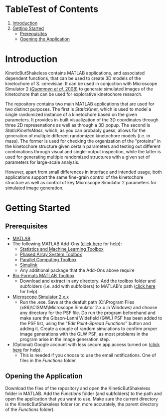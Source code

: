 # TableTest of Contents
1. [Introduction](#introduction)
2. [Getting Started](#gettingstarted)
    - [Prerequisites](#prerequisites)
    - [Opening the Application](#openingtheapplication)

<a name="introduction"><a/>
# Introduction
KineticButShakeless contains MATLAB applications, and associated dependent functions, that can be used to create 3D models of the kinetochore of S. cerevisiae. It can be used in conjuction with Microscope Simulator 2 [(*Quammen et al.* 2008)](https://www.ncbi.nlm.nih.gov/pubmed/20431698) to generate simulated images of the kinetochore that can be used for explorative kinetochore research.

The repository contains two main MATLAB applications that are used for two distinct purposes. The first is *StaticKinet*, which is used to model a single randomized instance of a kinetochore based on the given parameters. It provides in-built visualization of the 3D coordinates through three 2D represenations as well as through a 3D popup. The second is *StaticKinetInMass*, which, as you can probably guess, allows for the generation of multiple different randomized kinetochore models (i.e. in mass). The former is used for checking the organization of the "proteins" in the kinetochore structure given certain parameters and testing out different combinations through visual and single-output inspection, while the latter is used for generating multiple randomized structures with a given set of parameters for large-scale analysis.

However, apart from small differences in interface and intended usage, both applications support the same fine-grain control of the kinetochore structure as well as control of key Microscope Simulator 2 parameters for simulated image generation.

<a name="gettingstarted"><a/>
# Getting Started
<a name="prerequisites"><a/>
## Prerequisites
* [MATLAB](https://www.mathworks.com/downloads/)
* The following MATLAB Add-Ons ([click here](https://www.mathworks.com/help/matlab/matlab_env/get-add-ons.html) for help):
  * [Statistics and Machine Learning Toolbox](https://www.mathworks.com/products/statistics.html)
  * [Phased Array System Toolbox](https://www.mathworks.com/products/phased-array.html)
  * [Parallel Computing Toolbox](https://www.mathworks.com/products/parallel-computing.html)
  * [Simulink](https://www.mathworks.com/products/simulink.html)
  * Any additional package that the Add-Ons above require
* [Bio-Formats MATLAB Toolbox](https://www.openmicroscopy.org/bio-formats/downloads/)
  * Download and extract in any directory. Add the toolbox folder and subfolders (i.e. add with subfolders) to MATLAB's path ([click here](https://www.mathworks.com/help/matlab/matlab_env/add-remove-or-reorder-folders-on-the-search-path.html) for help).
* [Microscope Simulator 2.x.x](http://cismm.web.unc.edu/software/)
  * Run the .exe. Save at the deafult path (C:\Program Files (x86)\CISMM\Microscope Simulator 2.x.x in Windows) and choose any directory for the PSF file. Do run the program beforehand and make sure the Gibson-Lanni Widefield (GWL) PSF has been added to the PSF list, using the "*Edit Point-Spread Functions*" button and adding it. Create a couple of random simulations to confirm proper image generations with the GLW PSF, as most problems in the program arise in the image generation step.
* (Optional) Google account with less secure app access turned on ([click here](https://support.google.com/accounts/answer/6010255?hl=en) for help).
  * This is needed if you choose to use the email notifications. One of files in the *Functions* folder  


<a name="openingtheapplication"><a/>
## Opening the Application
Download the files of the repository and open the KineticButShakeless folder in MATLAB. Add the *Functions* folder (and subfolders) to the path and open the application that you want to use. Make sure the current directory is the KineticButShakeless folder (or, more accurately, the parent directory of the *Functions* folder).
